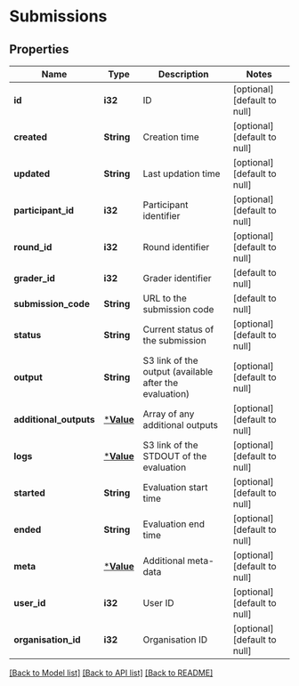 # Submissions

## Properties
Name | Type | Description | Notes
------------ | ------------- | ------------- | -------------
**id** | **i32** | ID | [optional] [default to null]
**created** | **String** | Creation time | [optional] [default to null]
**updated** | **String** | Last updation time | [optional] [default to null]
**participant_id** | **i32** | Participant identifier | [optional] [default to null]
**round_id** | **i32** | Round identifier | [optional] [default to null]
**grader_id** | **i32** | Grader identifier | [default to null]
**submission_code** | **String** | URL to the submission code | [default to null]
**status** | **String** | Current status of the submission | [optional] [default to null]
**output** | **String** | S3 link of the output (available after the evaluation) | [optional] [default to null]
**additional_outputs** | [***Value**](Value.md) | Array of any additional outputs | [optional] [default to null]
**logs** | [***Value**](Value.md) | S3 link of the STDOUT of the evaluation | [optional] [default to null]
**started** | **String** | Evaluation start time | [optional] [default to null]
**ended** | **String** | Evaluation end time | [optional] [default to null]
**meta** | [***Value**](Value.md) | Additional meta-data | [optional] [default to null]
**user_id** | **i32** | User ID | [optional] [default to null]
**organisation_id** | **i32** | Organisation ID | [optional] [default to null]

[[Back to Model list]](../README.md#documentation-for-models) [[Back to API list]](../README.md#documentation-for-api-endpoints) [[Back to README]](../README.md)


